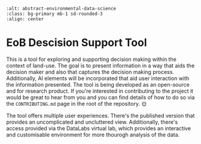 ```{image} EoB-Banner.png 
:alt: abstract-environmental-data-science
:class: bg-primary mb-1 sd-rounded-3
:align: center
```

# EoB Descision Support Tool

This is a tool for exploring and supporting decision making within the context of land-use. The goal is to present information in a way that aids the decision maker and also that captures the decision making process. Additionally, AI elements will be incorporated that aid user interaction with the information presented. The tool is being developed as an open-source and for research product. If you're interested in contributing to the project it would be great to hear from you and you can find details of how to do so via the `CONTRIBUTING.md` page in the root of the repository. 🌞

The tool offers multiple user experiences. There's the published version that provides an uncomplicated and uncluttered view. Additionally, there's access provided via the DataLabs virtual lab, which provides an interactive and customisable environment for more thourogh analysis of the data.